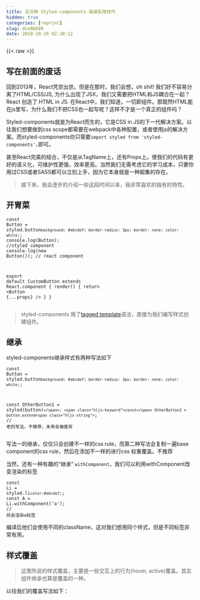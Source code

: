 ```yaml
---
title: 五分钟 Styled-components 高级实用技巧
hidden: true
categories: [reprint]
slug: dce0b689
date: 2018-10-26 02:30:12
---
```


{{< raw >}}
<h2 id="articleHeader0">&#x5199;&#x5728;&#x524D;&#x9762;&#x7684;&#x5E9F;&#x8BDD;</h2><p>&#x56DE;&#x5230;2013&#x5E74;&#xFF0C;React&#x51ED;&#x7A7A;&#x51FA;&#x4E16;&#x3002;&#x4F46;&#x662F;&#x5728;&#x90A3;&#x65F6;&#xFF0C;&#x6211;&#x4EEC;&#x4F1A;&#x60F3;&#xFF0C;oh shit! &#x6211;&#x4EEC;&#x597D;&#x4E0D;&#x5BB9;&#x6613;&#x5206;&#x79BB;&#x4E86;HTML/CSS/JS, &#x4E3A;&#x4EC0;&#x4E48;&#x51FA;&#x73B0;&#x4E86;JSX&#xFF0C;&#x6211;&#x4EEC;&#x53C8;&#x9700;&#x8981;&#x628A;HTML&#x548C;JS&#x8026;&#x5408;&#x5728;&#x4E00;&#x8D77;&#xFF1F;React &#x521B;&#x9020;&#x4E86; HTML in JS. &#x5728;React&#x4E2D;&#xFF0C;&#x6211;&#x4EEC;&#x77E5;&#x9053;&#xFF0C;&#x4E00;&#x5207;&#x5373;&#x7EC4;&#x4EF6;&#x3002;&#x90A3;&#x65E2;&#x7136;HTML&#x80FD;&#x5728;js&#x91CC;&#x5199;&#xFF0C;&#x4E3A;&#x4EC0;&#x4E48;&#x6211;&#x4EEC;&#x4E0D;&#x628A;CSS&#x4E5F;&#x4E00;&#x8D77;&#x5199;&#x5462;&#xFF1F;&#x8FD9;&#x6837;&#x4E0D;&#x624D;&#x662F;&#x4E00;&#x4E2A;&#x771F;&#x6B63;&#x7684;&#x7EC4;&#x4EF6;&#x5417;&#xFF1F;</p><p>Styled-components&#x5C31;&#x662F;&#x4E3A;React&#x800C;&#x751F;&#x7684;&#xFF0C;&#x5B83;&#x662F;CSS in JS&#x7684;&#x4E0B;&#x4E00;&#x4EE3;&#x89E3;&#x51B3;&#x65B9;&#x6848;&#x3002;&#x4EE5;&#x5F80;&#x6211;&#x4EEC;&#x60F3;&#x8981;&#x505A;&#x5230;css scope&#x90FD;&#x9700;&#x8981;&#x5728;webpack&#x4E2D;&#x5404;&#x79CD;&#x914D;&#x7F6E;&#xFF0C;&#x6216;&#x8005;&#x4F7F;&#x7528;js&#x7684;&#x89E3;&#x51B3;&#x65B9;&#x6848;&#x3002;&#x800C;styled-components&#x4F60;&#x53EA;&#x9700;&#x8981;<code>import styled from &apos;styled-components&apos;;</code>&#x5373;&#x53EF;&#x3002;</p><p>&#x751A;&#x81F3;React&#x5B8C;&#x7F8E;&#x7684;&#x7ED3;&#x5408;&#xFF0C;&#x4E0D;&#x4EC5;&#x662F;&#x4ECE;TagName&#x4E0A;&#xFF0C;&#x8FD8;&#x6709;Props&#x4E0A;&#x3002;&#x4F7F;&#x6211;&#x4EEC;&#x7684;&#x4EE3;&#x7801;&#x6709;&#x66F4;&#x597D;&#x7684;&#x8BED;&#x4E49;&#x5316;&#xFF0C;&#x53EF;&#x7EF4;&#x62A4;&#x6027;&#x66F4;&#x5F3A;&#xFF0C;&#x6548;&#x7387;&#x66F4;&#x9AD8;&#x3002;&#x5F53;&#x7136;&#x6211;&#x4EEC;&#x65E0;&#x9700;&#x8003;&#x8651;&#x5B83;&#x7684;&#x5B66;&#x4E60;&#x6210;&#x672C;&#xFF0C;&#x53EA;&#x8981;&#x4F60;&#x7528;&#x8FC7;CSS&#x6216;&#x8005;SASS&#x90FD;&#x53EF;&#x4EE5;&#x7ACB;&#x523B;&#x4E0A;&#x624B;&#xFF0C;&#x56E0;&#x4E3A;&#x5B83;&#x672C;&#x8EAB;&#x5C31;&#x662F;&#x4E00;&#x79CD;&#x8D85;&#x96C6;&#x7684;&#x5B58;&#x5728;&#x3002;</p><blockquote>&#x63A5;&#x4E0B;&#x6765;&#xFF0C;&#x6211;&#x4F1A;&#x9010;&#x6B65;&#x7684;&#x4ECB;&#x7ECD;&#x4E00;&#x4E9B;&#x8FD9;&#x6BB5;&#x65F6;&#x95F4;&#x4EE5;&#x6765;&#xFF0C;&#x6211;&#x975E;&#x5E38;&#x559C;&#x6B22;&#x7684;&#x72EC;&#x6709;&#x7684;&#x7279;&#x6027;&#x3002;</blockquote><h2 id="articleHeader1">&#x5F00;&#x80C3;&#x83DC;</h2><div class="widget-codetool" style="display:none"><div class="widget-codetool--inner"><span class="selectCode code-tool" data-toggle="tooltip" data-placement="top" title="" data-original-title="&#x5168;&#x9009;"></span> <span type="button" class="copyCode code-tool" data-toggle="tooltip" data-placement="top" data-clipboard-text="const Button = styled.button`
  background: #abcdef;
  border-radius: 3px;
  border: none;
  color: white;
`;
console.log(Button); //styled component
console.log(new Button()); // react component 

export default CustomButton extends React.component {
    render() {
        return &lt;Button {...props} /&gt;
    }
}
" title="" data-original-title="&#x590D;&#x5236;"></span> <span type="button" class="saveToNote code-tool" data-toggle="tooltip" data-placement="top" title="" data-original-title="&#x653E;&#x8FDB;&#x7B14;&#x8BB0;"></span></div></div><pre class="javascript hljs"><code class="javascript"><span class="hljs-keyword">const</span> Button = styled.button<span class="hljs-string">`
  background: #abcdef;
  border-radius: 3px;
  border: none;
  color: white;
`</span>;
<span class="hljs-built_in">console</span>.log(Button); <span class="hljs-comment">//styled component</span>
<span class="hljs-built_in">console</span>.log(<span class="hljs-keyword">new</span> Button()); <span class="hljs-comment">// react component </span>

<span class="hljs-keyword">export</span> <span class="hljs-keyword">default</span> CustomButton extends React.component {
    render() {
        <span class="hljs-keyword">return</span> <span class="xml"><span class="hljs-tag">&lt;<span class="hljs-name">Button</span> {<span class="hljs-attr">...props</span>} /&gt;</span>
    }
}
</span></code></pre><blockquote>styled-components &#x7528;&#x4E86;<a href="http://es6.ruanyifeng.com/#docs/string#%E6%A0%87%E7%AD%BE%E6%A8%A1%E6%9D%BF" rel="nofollow noreferrer" target="_blank">tagged template</a>&#x8BED;&#x6CD5;&#xFF0C;&#x76F4;&#x63A5;&#x4E3A;&#x6211;&#x4EEC;&#x7F16;&#x5199;&#x6837;&#x5F0F;&#x521B;&#x5EFA;&#x7EC4;&#x4EF6;&#x3002;</blockquote><h2 id="articleHeader2">&#x7EE7;&#x627F;</h2><p>styled-components&#x7EE7;&#x627F;&#x6837;&#x5F0F;&#x6709;&#x4E24;&#x79CD;&#x5199;&#x6CD5;&#x5982;&#x4E0B;</p><div class="widget-codetool" style="display:none"><div class="widget-codetool--inner"><span class="selectCode code-tool" data-toggle="tooltip" data-placement="top" title="" data-original-title="&#x5168;&#x9009;"></span> <span type="button" class="copyCode code-tool" data-toggle="tooltip" data-placement="top" data-clipboard-text="const Button = styled.button`
  background: #abcdef;
  border-radius: 3px;
  border: none;
  color: white;
`;

const OtherButton1 = styled(button)``;
const OtherButton2 = button.extend``; // &#x8001;&#x7684;&#x5199;&#x6CD5;&#xFF0C;&#x4E0D;&#x63A8;&#x8350;&#xFF0C;&#x672A;&#x6765;&#x4F1A;&#x88AB;&#x5E9F;&#x5F03;" title="" data-original-title="&#x590D;&#x5236;"></span> <span type="button" class="saveToNote code-tool" data-toggle="tooltip" data-placement="top" title="" data-original-title="&#x653E;&#x8FDB;&#x7B14;&#x8BB0;"></span></div></div><pre class="javascript hljs"><code class="javascript"><span class="hljs-keyword">const</span> Button = styled.button<span class="hljs-string">`
  background: #abcdef;
  border-radius: 3px;
  border: none;
  color: white;
`</span>;

<span class="hljs-keyword">const</span> OtherButton1 = styled(button)<span class="hljs-string">``</span>;
<span class="hljs-keyword">const</span> OtherButton2 = button.extend<span class="hljs-string">``</span>; <span class="hljs-comment">// &#x8001;&#x7684;&#x5199;&#x6CD5;&#xFF0C;&#x4E0D;&#x63A8;&#x8350;&#xFF0C;&#x672A;&#x6765;&#x4F1A;&#x88AB;&#x5E9F;&#x5F03;</span></code></pre><p>&#x5199;&#x6CD5;&#x4E00;&#x7684;&#x7EE7;&#x627F;&#xFF0C;&#x4EC5;&#x4EC5;&#x53EA;&#x4F1A;&#x521B;&#x5EFA;&#x4E0D;&#x4E00;&#x6837;&#x7684;css rule&#xFF0C;&#x800C;&#x7B2C;&#x4E8C;&#x79CD;&#x5199;&#x6CD5;&#x4F1A;&#x590D;&#x5236;&#x4E00;&#x904D;base component&#x7684;css rule&#xFF0C;&#x7136;&#x540E;&#x5728;&#x6DFB;&#x52A0;&#x4E0D;&#x4E00;&#x6837;&#x7684;&#x8FDB;&#x884C;css &#x6743;&#x91CD;&#x8986;&#x76D6;&#x3002;&#x4E0D;&#x63A8;&#x8350;</p><p>&#x5F53;&#x7136;&#xFF0C;&#x8FD8;&#x6709;&#x4E00;&#x79CD;&#x6709;&#x8DA3;&#x7684;&#x201C;&#x7EE7;&#x627F;&#x201D; <code>withComponent</code>&#xFF0C;&#x6211;&#x4EEC;&#x53EF;&#x4EE5;&#x5229;&#x7528;withComponent&#x6539;&#x53D8;&#x6E32;&#x67D3;&#x7684;&#x6807;&#x7B7E;</p><div class="widget-codetool" style="display:none"><div class="widget-codetool--inner"><span class="selectCode code-tool" data-toggle="tooltip" data-placement="top" title="" data-original-title="&#x5168;&#x9009;"></span> <span type="button" class="copyCode code-tool" data-toggle="tooltip" data-placement="top" data-clipboard-text="const Li = styled.li`
    color:#abcdef;
`;
const A = Li.withComponent(&apos;a&apos;); // &#x5C06;&#x4F1A;&#x6E32;&#x67D3;a&#x6807;&#x7B7E;" title="" data-original-title="&#x590D;&#x5236;"></span> <span type="button" class="saveToNote code-tool" data-toggle="tooltip" data-placement="top" title="" data-original-title="&#x653E;&#x8FDB;&#x7B14;&#x8BB0;"></span></div></div><pre class="javascript hljs"><code class="javascript"><span class="hljs-keyword">const</span> Li = styled.li<span class="hljs-string">`
    color:#abcdef;
`</span>;
<span class="hljs-keyword">const</span> A = Li.withComponent(<span class="hljs-string">&apos;a&apos;</span>); <span class="hljs-comment">// &#x5C06;&#x4F1A;&#x6E32;&#x67D3;a&#x6807;&#x7B7E;</span></code></pre><p>&#x7F16;&#x8BD1;&#x540E;&#x4ED6;&#x4EEC;&#x4F1A;&#x4F7F;&#x7528;&#x4E0D;&#x540C;&#x7684;className&#xFF0C;&#x8FD9;&#x5BF9;&#x6211;&#x4EEC;&#x60F3;&#x7528;&#x540C;&#x4E2A;&#x6837;&#x5F0F;&#xFF0C;&#x4F46;&#x662F;&#x4E0D;&#x540C;&#x6807;&#x7B7E;&#x975E;&#x5E38;&#x6709;&#x7528;&#x3002;</p><h2 id="articleHeader3">&#x6837;&#x5F0F;&#x8986;&#x76D6;</h2><blockquote>&#x8FD9;&#x91CC;&#x6240;&#x8BF4;&#x7684;&#x6837;&#x5F0F;&#x8986;&#x76D6;&#xFF0C;&#x4E3B;&#x8981;&#x662F;&#x4E00;&#x4E9B;&#x4EA4;&#x4E92;&#x4E0A;&#x7684;&#x884C;&#x4E3A;(hover, active)&#x8986;&#x76D6;&#x3002;&#x5176;&#x5B9E;&#x7EC4;&#x4EF6;&#x7EE7;&#x627F;&#x4E5F;&#x7B97;&#x662F;&#x8986;&#x76D6;&#x7684;&#x4E00;&#x79CD;&#x3002;</blockquote><p>&#x4EE5;&#x5F80;&#x6211;&#x4EEC;&#x7684;&#x8986;&#x76D6;&#x5199;&#x6CD5;&#x5982;&#x4E0B;&#xFF1A;</p><div class="widget-codetool" style="display:none"><div class="widget-codetool--inner"><span class="selectCode code-tool" data-toggle="tooltip" data-placement="top" title="" data-original-title="&#x5168;&#x9009;"></span> <span type="button" class="copyCode code-tool" data-toggle="tooltip" data-placement="top" data-clipboard-text="const ListItem = styled.li`
  padding: 0;
  height: 48px;
  
  &amp;.left-item-focus {
    .left-link {
       background: ${props =&gt; props.color};
    }
  }
  &amp;:hover {
     .left-icon {
        color: #9e9e9e; // 500
     }
  }
`;" title="" data-original-title="&#x590D;&#x5236;"></span> <span type="button" class="saveToNote code-tool" data-toggle="tooltip" data-placement="top" title="" data-original-title="&#x653E;&#x8FDB;&#x7B14;&#x8BB0;"></span></div></div><pre class="javascript hljs"><code class="JavaScript"><span class="hljs-keyword">const</span> ListItem = styled.li<span class="hljs-string">`
  padding: 0;
  height: 48px;
  
  &amp;.left-item-focus {
    .left-link {
       background: <span class="hljs-subst">${props =&gt; props.color}</span>;
    }
  }
  &amp;:hover {
     .left-icon {
        color: #9e9e9e; // 500
     }
  }
`</span>;</code></pre><p>&#x800C;&#x5728;styled&#x4E2D;&#xFF0C;&#x6211;&#x4EEC;&#x53EF;&#x4EE5;&#x4F7F;&#x7528;styled-components &#x7EC4;&#x4EF6;&#x65B9;&#x5F0F;&#x5BF9;&#x6211;&#x4EEC;&#x7684;DOM&#x8FDB;&#x884C;&#x5F15;&#x7528;&#xFF0C;&#x4ECE;&#x800C;&#x8986;&#x76D6;&#x6837;&#x5F0F;&#xFF0C;&#x5982;&#x4E0B;</p><div class="widget-codetool" style="display:none"><div class="widget-codetool--inner"><span class="selectCode code-tool" data-toggle="tooltip" data-placement="top" title="" data-original-title="&#x5168;&#x9009;"></span> <span type="button" class="copyCode code-tool" data-toggle="tooltip" data-placement="top" data-clipboard-text="const Icon = styled.span`
    color: red;
`;

const ListItem = styled.li`

    &amp;:hover ${Icon} {
        color: green;
    }
`;" title="" data-original-title="&#x590D;&#x5236;"></span> <span type="button" class="saveToNote code-tool" data-toggle="tooltip" data-placement="top" title="" data-original-title="&#x653E;&#x8FDB;&#x7B14;&#x8BB0;"></span></div></div><pre class="javascript hljs"><code class="JavaScript"><span class="hljs-keyword">const</span> Icon = styled.span<span class="hljs-string">`
    color: red;
`</span>;

<span class="hljs-keyword">const</span> ListItem = styled.li<span class="hljs-string">`

    &amp;:hover <span class="hljs-subst">${Icon}</span> {
        color: green;
    }
`</span>;</code></pre><p>&#x8FD9;&#x4F9D;&#x65E7;&#x662F;&#x6211;&#x4EEC;&#x8FC7;&#x53BB;&#x7684;&#x601D;&#x8DEF;&#x6765;&#x8986;&#x76D6;&#x6837;&#x5F0F;&#xFF0C;&#x53EA;&#x662F;&#x6211;&#x4EEC;&#x628A;&#x9009;&#x62E9;&#x5668;&#x76F4;&#x63A5;&#x4F7F;&#x7528;<code>styled</code>&#x7EC4;&#x4EF6;&#x5F15;&#x7528;&#x7F62;&#x4E86;&#x3002;&#x62E5;&#x6709;&#x8FD9;&#x6837;&#x7684;&#x63A5;&#x53E3;&#xFF0C;&#x5C31;&#x66F4;&#x52A0;&#x8BA9;&#x6211;&#x4EEC;&#x65E0;&#x9700;&#x53BB;&#x601D;&#x8003;&#x9700;&#x8981;&#x7ED9;&#x7EC4;&#x4EF6;&#x53D6;&#x4EC0;&#x4E48;className&#x6216;&#x8005;id&#xFF0C;&#x4ECE;&#x800C;&#x8FBE;&#x5230;&#x8986;&#x76D6;&#x6837;&#x5F0F;&#x7684;&#x505A;&#x6CD5;&#x3002;&#x7136;&#x800C;&#x8FD8;&#x6709;&#x6211;&#x6700;&#x559C;&#x6B22;&#x7684;&#x53E6;&#x5916;&#x4E00;&#x79CD;&#x5199;&#x6CD5;&#x3002;</p><blockquote>TIPS&#xFF1A;&#x7EC4;&#x4EF6;&#x7684;&#x5F15;&#x7528;&#x5FC5;&#x987B;&#x662F;styled-components&#x5305;&#x88C5;&#x540E;&#x7684;&#x7EC4;&#x4EF6;&#xFF0C;&#x76F4;&#x63A5;&#x662F;react&#x7684;&#x4F1A;&#x62A5;&#x9519;</blockquote><div class="widget-codetool" style="display:none"><div class="widget-codetool--inner"><span class="selectCode code-tool" data-toggle="tooltip" data-placement="top" title="" data-original-title="&#x5168;&#x9009;"></span> <span type="button" class="copyCode code-tool" data-toggle="tooltip" data-placement="top" data-clipboard-text="const ListItem = styled.li``;

const Icon = styled.span`
    color: red;
    
    ${ListItem}:hover &amp; { // &amp; &#x4EE3;&#x8868;icon&#x7EC4;&#x4EF6;
        color: green;
    }
`;" title="" data-original-title="&#x590D;&#x5236;"></span> <span type="button" class="saveToNote code-tool" data-toggle="tooltip" data-placement="top" title="" data-original-title="&#x653E;&#x8FDB;&#x7B14;&#x8BB0;"></span></div></div><pre class="javascript hljs"><code class="JavaScript"><span class="hljs-keyword">const</span> ListItem = styled.li<span class="hljs-string">``</span>;

<span class="hljs-keyword">const</span> Icon = styled.span<span class="hljs-string">`
    color: red;
    
    <span class="hljs-subst">${ListItem}</span>:hover &amp; { // &amp; &#x4EE3;&#x8868;icon&#x7EC4;&#x4EF6;
        color: green;
    }
`</span>;</code></pre><p>&#x8FD9;&#x6BB5;&#x4EE3;&#x7801;&#x5B9E;&#x73B0;&#x7684;&#x662F;&#x4E00;&#x6837;&#x7684;&#x529F;&#x80FD;&#xFF0C;&#x53EA;&#x662F;&#x6211;&#x4EEC;&#x601D;&#x8DEF;&#x8F6C;&#x6362;&#x4E86;&#x4E00;&#x4E0B;&#x3002;&#x53EF;&#x4EE5;&#x53D1;&#x73B0;&#x8FD9;&#x6837;&#x7684;&#x4EE3;&#x7801;&#x66F4;&#x52A0;&#x6CA1;&#x6709;&#x4FB5;&#x5165;&#x6027;&#x3002;&#x66F4;&#x52A0;&#x7B26;&#x5408;&#x5F00;&#x653E;&#x5C01;&#x95ED;&#x539F;&#x5219;&#xFF0C;&#x5F53;&#x6211;&#x4EEC;&#x4E0D;&#x9700;&#x8981;&#x8FD9;&#x4E2A;Icon&#x7EC4;&#x4EF6;&#x65F6;&#xFF0C;&#x76F4;&#x63A5;&#x628A;&#x8FD9;&#x4E2A;Icon&#x5220;&#x9664;&#x5373;&#x53EF;&#xFF0C;&#x6211;&#x4EEC;&#x4E0D;&#x7528;&#x53BB;&#x7236;&#x7EC4;&#x4EF6;&#x91CC;&#x5BFB;&#x627E;&#x4E0E;&#x8BE5;&#x7EC4;&#x4EF6;&#x6709;&#x5173;&#x7684;&#x6837;&#x5F0F;&#xFF0C;&#x4E0D;&#x5BB9;&#x6613;&#x9020;&#x6210;&#x6837;&#x5F0F;&#x6C61;&#x67D3;&#x3002;&#x7A81;&#x7136;&#x89C9;&#x5F97;&#x773C;&#x524D;&#x4E00;&#x4EAE;&#xFF0C;&#x6709;&#x6728;&#x6709;&#xFF01;</p><p>&#x5F53;&#x7136;&#x8FD9;&#x79CD;&#x201C;&#x5B50;&#x7EC4;&#x4EF6;&#x5F15;&#x7528;&#x7236;&#x7EA7;&#x201D;&#x7684;&#x529F;&#x80FD;&#xFF0C;&#x8FD8;&#x6709;&#x66F4;&#x52A0;&#x5E7F;&#x6CDB;&#x7684;&#x5F15;&#x7528;&#x3002;&#x4F60;&#x53EF;&#x4EE5;&#x9009;&#x62E9;&#x8BE5;DOM&#x4EFB;&#x4F55;parent&#xFF0C;&#x518D;&#x5BF9;&#x81EA;&#x5DF1;&#x8FDB;&#x884C;&#x6837;&#x5F0F;&#x7684;&#x8986;&#x76D6;&#x3002;&#x5982;&#x4E0B;&#xFF1A;</p><div class="widget-codetool" style="display:none"><div class="widget-codetool--inner"><span class="selectCode code-tool" data-toggle="tooltip" data-placement="top" title="" data-original-title="&#x5168;&#x9009;"></span> <span type="button" class="copyCode code-tool" data-toggle="tooltip" data-placement="top" data-clipboard-text="const Icon = styled.span`
    color: red;
    
    html.ie-8 &amp; {
        // fuck ie8
        color: blue;
    }
    body.xxx &amp; {
        color: green;
    }
`;" title="" data-original-title="&#x590D;&#x5236;"></span> <span type="button" class="saveToNote code-tool" data-toggle="tooltip" data-placement="top" title="" data-original-title="&#x653E;&#x8FDB;&#x7B14;&#x8BB0;"></span></div></div><pre class="javascript hljs"><code class="JavaScript"><span class="hljs-keyword">const</span> Icon = styled.span<span class="hljs-string">`
    color: red;
    
    html.ie-8 &amp; {
        // fuck ie8
        color: blue;
    }
    body.xxx &amp; {
        color: green;
    }
`</span>;</code></pre><p>&#x5F53;&#x4EFB;&#x4F55;&#x7236;&#x7EA7;&#x5E26;&#x6709;class&#x90FD;&#x4F1A;&#x8986;&#x76D6;Icon&#x7684;&#x6837;&#x5F0F;&#x3002;&#x8FD9;&#x79CD;&#x201C;&#x5B50;&#x7EC4;&#x4EF6;&#x5F15;&#x7528;&#x7236;&#x7EA7;&#x201D;&#x7684;&#x529F;&#x80FD;&#x4E5F;&#x662F;&#x6211;&#x6700;&#x559C;&#x6B22;&#x7684;&#x529F;&#x80FD;&#x6CA1;&#x6709;&#x4E4B;&#x4E00;&#x3002;</p><p>&#x5728;&#x4E0A;&#x9762;&#x53EF;&#x4EE5;&#x770B;&#x89C1;&#x6211;&#x4EEC;&#x5927;&#x91CF;&#x4F7F;&#x7528;&#x4E86;<code>&amp;</code>&#x4F5C;&#x4E3A;&#x9009;&#x62E9;&#x5668;&#xFF0C;&#x800C;<code>&amp;</code>&#x8FD8;&#x6709;&#x53E6;&#x5916;&#x7684;&#x6280;&#x5DE7;&#x3002;</p><div class="widget-codetool" style="display:none"><div class="widget-codetool--inner"><span class="selectCode code-tool" data-toggle="tooltip" data-placement="top" title="" data-original-title="&#x5168;&#x9009;"></span> <span type="button" class="copyCode code-tool" data-toggle="tooltip" data-placement="top" data-clipboard-text="const Example = styled.li`
    color: red; 
    &amp; {
        color:blue;
    }
    
    &amp;&amp; {
        color: green;
    }
`;" title="" data-original-title="&#x590D;&#x5236;"></span> <span type="button" class="saveToNote code-tool" data-toggle="tooltip" data-placement="top" title="" data-original-title="&#x653E;&#x8FDB;&#x7B14;&#x8BB0;"></span></div></div><pre class="javascript hljs"><code class="JavaScript"><span class="hljs-keyword">const</span> Example = styled.li<span class="hljs-string">`
    color: red; 
    &amp; {
        color:blue;
    }
    
    &amp;&amp; {
        color: green;
    }
`</span>;</code></pre><p>&#x5927;&#x5BB6;&#x53EF;&#x4EE5;&#x731C;&#x731C;&#xFF0C;&#x8FD9;&#x6700;&#x7EC8;&#x4F1A;&#x6E32;&#x67D3;&#x6210;&#x4EC0;&#x4E48;&#xFF1F;</p><div class="widget-codetool" style="display:none"><div class="widget-codetool--inner"><span class="selectCode code-tool" data-toggle="tooltip" data-placement="top" title="" data-original-title="&#x5168;&#x9009;"></span> <span type="button" class="copyCode code-tool" data-toggle="tooltip" data-placement="top" data-clipboard-text="&lt;li class=&apos;sc-gzVnrw fmpfVE&apos;&gt;&lt;/li&gt;" title="" data-original-title="&#x590D;&#x5236;"></span> <span type="button" class="saveToNote code-tool" data-toggle="tooltip" data-placement="top" title="" data-original-title="&#x653E;&#x8FDB;&#x7B14;&#x8BB0;"></span></div></div><pre class="xml hljs"><code class="html" style="word-break:break-word;white-space:initial"><span class="hljs-tag">&lt;<span class="hljs-name">li</span> <span class="hljs-attr">class</span>=<span class="hljs-string">&apos;sc-gzVnrw fmpfVE&apos;</span>&gt;</span><span class="hljs-tag">&lt;/<span class="hljs-name">li</span>&gt;</span></code></pre><p>&#x6700;&#x7EC8;&#x4F1A;&#x7F16;&#x8BD1;&#x6210;&#x5982;&#x4E0B;class&#xFF0C;&#x4F46;&#x662F;&#x6211;&#x4EEC;&#x7684;&#x4E00;&#x4E2A;<code>&amp;</code>&#x5C31;&#x4EE3;&#x8868;&#x4E00;&#x4E2A;<code>class</code>&#x6743;&#x91CD;&#x4E5F;&#x5C31;&#x662F;&#x8BF4;&#x6211;&#x4EEC;&#x6700;&#x540E;&#x4F1A;&#x6E32;&#x67D3;&#x539F;&#x8C05;&#x8272;&#xFF0C;&#x539F;&#x56E0;&#x662F;li&#x88AB;&#x4F5C;&#x7528;&#x4E8E;&#x4E86;<code>.fmpfVE.fmpfVE</code>&#x6837;&#x5F0F;&#x8868;&#x3002;&#x8FD9;&#x4E2A;&#x529F;&#x80FD;&#x975E;&#x5E38;&#x6709;&#x7528;&#xFF0C;&#x6BD4;&#x5982;&#x5728;&#x4F60;&#x4F7F;&#x7528;&#x7B2C;&#x4E09;&#x65B9;&#x7EC4;&#x4EF6;&#x60F3;&#x8981;&#x8986;&#x76D6;&#x5B83;&#x7684;&#x6837;&#x5F0F;&#x7684;&#x65F6;&#x5019;&#xFF0C;&#x6211;&#x4EEC;&#x5C31;&#x53EF;&#x4EE5;&#x52A0;&#x591A;&#x4E2A;<code>&amp;</code>&#x6765;&#x63D0;&#x9AD8;&#x6837;&#x5F0F;&#x6743;&#x91CD;&#xFF0C;&#x4ECE;&#x800C;&#x8986;&#x76D6;&#x7B2C;&#x4E09;&#x65B9;&#x7EC4;&#x4EF6;&#x7684;&#x6837;&#x5F0F;</p><h2 id="articleHeader4">Theme</h2><p>&#x5173;&#x4E8E;Theme&#x53EA;&#x60F3;&#x8BF4;&#x4E00;&#x70B9;&#xFF0C;&#x90A3;&#x5C31;&#x662F;&#x7ED3;&#x5408;&#x7B2C;&#x4E09;&#x65B9;&#x7EC4;&#x4EF6;&#x5E94;&#x8BE5;&#x5982;&#x4F55;&#x4F20;&#x5165;Theme&#x5462;&#xFF1F;&#x6211;&#x4EEC;&#x6709;&#x4E00;&#x4E2A;&#x7B80;&#x5355;&#x7684;&#x6280;&#x5DE7;&#x3002;&#x6BD4;&#x5982;&#x4F7F;&#x7528;&#x4E86;Material-UI&#xFF0C;&#x5982;&#x679C;&#x6211;&#x4EEC;&#x9700;&#x8981;&#x57FA;&#x4E8E;&#x5B83;&#x62D3;&#x5C55;&#x6211;&#x4EEC;&#x81EA;&#x5DF1;&#x7684;&#x7EC4;&#x4EF6;&#xFF0C;&#x5E76;&#x4E14;&#x9700;&#x8981;&#x6837;&#x5F0F;&#x3002;</p><div class="widget-codetool" style="display:none"><div class="widget-codetool--inner"><span class="selectCode code-tool" data-toggle="tooltip" data-placement="top" title="" data-original-title="&#x5168;&#x9009;"></span> <span type="button" class="copyCode code-tool" data-toggle="tooltip" data-placement="top" data-clipboard-text="const ThemeProvider: React.SFC&lt;ThemeProviderProps&gt; = ({ themeName, children }) =&gt; {
  const theme = themes[themeName];
  return (
    &lt;StyledThemeProvider theme={theme}&gt;
      &lt;MuiThemeProvider theme={theme}&gt;
        {React.Children.only(children)}
      &lt;/MuiThemeProvider&gt;
    &lt;/StyledThemeProvider&gt;
  );
};" title="" data-original-title="&#x590D;&#x5236;"></span> <span type="button" class="saveToNote code-tool" data-toggle="tooltip" data-placement="top" title="" data-original-title="&#x653E;&#x8FDB;&#x7B14;&#x8BB0;"></span></div></div><pre class="javascript hljs"><code class="JavaScript"><span class="hljs-keyword">const</span> ThemeProvider: React.SFC&lt;ThemeProviderProps&gt; = <span class="hljs-function">(<span class="hljs-params">{ themeName, children }</span>) =&gt;</span> {
  <span class="hljs-keyword">const</span> theme = themes[themeName];
  <span class="hljs-keyword">return</span> (
    <span class="xml"><span class="hljs-tag">&lt;<span class="hljs-name">StyledThemeProvider</span> <span class="hljs-attr">theme</span>=<span class="hljs-string">{theme}</span>&gt;</span>
      <span class="hljs-tag">&lt;<span class="hljs-name">MuiThemeProvider</span> <span class="hljs-attr">theme</span>=<span class="hljs-string">{theme}</span>&gt;</span>
        {React.Children.only(children)}
      <span class="hljs-tag">&lt;/<span class="hljs-name">MuiThemeProvider</span>&gt;</span>
    <span class="hljs-tag">&lt;/<span class="hljs-name">StyledThemeProvider</span>&gt;</span></span>
  );
};</code></pre><p>&#x4E4B;&#x540E;&#x53EA;&#x9700;&#x8981;&#x628A;&#x6211;&#x4EEC;&#x9700;&#x8981;&#x8C03;&#x7528;&#x7684;&#x7EC4;&#x4EF6;&#x4F7F;&#x7528;styled-components&#x63D0;&#x4F9B;&#x7684;<code>withTheme</code>&#x5305;&#x88C5;&#x4E00;&#x4E0B;&#x6211;&#x4EEC;&#x7684;&#x7EC4;&#x4EF6;&#x6765;&#x83B7;&#x53D6;&#x6211;&#x4EEC;&#x7684;theme&#x3002;</p><p>&#x8FD9;&#x6837;&#x65E2;&#x53EF;&#x4EE5;&#x5728;&#x6211;&#x4EEC;&#x7684;styled-components&#x91CC;&#x53D6;&#x5230;theme&#xFF0C;material&#x91CC;&#x4E5F;&#x53EF;&#x4EE5;&#x4E86;&#x3002;</p><blockquote>&#x4EE5;&#x4E0A;&#x5C31;&#x662F;&#x6211;&#x4EEC;&#x6240;&#x6709;&#x7684;&#x6280;&#x5DE7;&#x4E86;&#xFF0C; &#x770B;&#x4E86;&#x8FD9;&#x4E48;&#x591A;&#x6709;&#x610F;&#x601D;&#x7684;&#x9ED1;&#x79D1;&#x6280;&#xFF0C;&#x96BE;&#x9053;&#x4F60;&#x8FD8;&#x4E0D;&#x7231;&#x4E0A;styled-components&#x5417;&#xFF1F;</blockquote><p>&#x4E2A;&#x4EBA;&#x7F51;&#x7AD9; <a href="http://www.meckodo.com" rel="nofollow noreferrer" target="_blank">http://www.meckodo</a></p><p>Github: <a href="https://github.com/MeCKodo" rel="nofollow noreferrer" target="_blank">https://github.com/MeCKodo</a></p>
{{< /raw >}}

# 版权声明
本文资源来源互联网，仅供学习研究使用，版权归该资源的合法拥有者所有，
本文仅用于学习、研究和交流目的。转载请注明出处、完整链接以及原作者。
原作者若认为本站侵犯了您的版权，请联系我们，我们会立即删除！

## 原文标题
五分钟 Styled-components 高级实用技巧

## 原文链接
[https://segmentfault.com/a/1190000016246882](https://segmentfault.com/a/1190000016246882)

